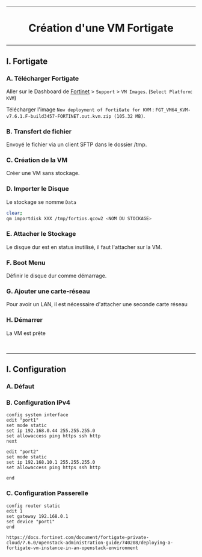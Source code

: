 ---------------------------------------------------------------------------------------------------------------------------------------
# <p align='center'> Création d'une VM Fortigate </p>
---------------------------------------------------------------------------------------------------------------------------------------
## I. Fortigate
### A. Télécharger Fortigate
Aller sur le Dashboard de [Fortinet](https://support.fortinet.com/asset/#/dashboard) > `Support` > `VM Images`.  (`Select Platform`: `KVM`)

Télécharger l'image `New deployment of FortiGate for KVM`  : `FGT_VM64_KVM-v7.6.1.F-build3457-FORTINET.out.kvm.zip (105.32 MB)`.

### B. Transfert de fichier
Envoyé le fichier via un client SFTP dans le dossier /tmp.

### C. Création de la VM
Créer une VM sans stockage. 

### D. Importer le Disque
Le stockage se nomme `Data`
```bash
clear;
qm importdisk XXX /tmp/fortios.qcow2 <NOM DU STOCKAGE>
```

### E. Attacher le Stockage
Le disque dur est en status inutilisé, il faut l'attacher sur la VM.

### F. Boot Menu
Définir le disque dur comme démarrage.

### G. Ajouter une carte-réseau
Pour avoir un LAN, il est nécessaire d'attacher une seconde carte réseau

### H. Démarrer
La VM est prête

<br/>

---------------------------------------------------------------------------------------------------------------------------------------
## I. Configuration
### A. Défaut

### B. Configuration IPv4
```
config system interface
edit "port1"
set mode static
set ip 192.168.0.44 255.255.255.0
set allowaccess ping https ssh http
next

edit "port2"
set mode static
set ip 192.168.10.1 255.255.255.0
set allowaccess ping https ssh http

end
```

### C. Configuration Passerelle
```
config router static
edit 1
set gateway 192.168.0.1
set device "port1"
end
```


```
https://docs.fortinet.com/document/fortigate-private-cloud/7.6.0/openstack-administration-guide/740208/deploying-a-fortigate-vm-instance-in-an-openstack-environment
```
